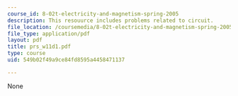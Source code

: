 ```yaml
---
course_id: 8-02t-electricity-and-magnetism-spring-2005
description: This resouurce includes problems related to circuit.
file_location: /coursemedia/8-02t-electricity-and-magnetism-spring-2005/549b02f49a9ce84fd8595a4458471137_prs_w11d1.pdf
file_type: application/pdf
layout: pdf
title: prs_w11d1.pdf
type: course
uid: 549b02f49a9ce84fd8595a4458471137

---
```

None